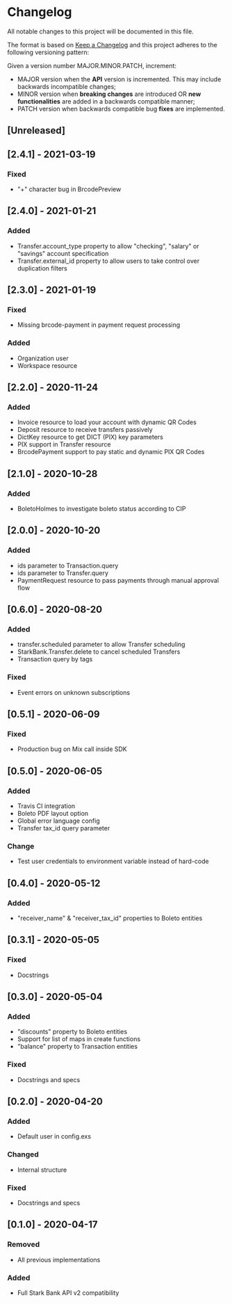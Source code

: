 # Changelog

All notable changes to this project will be documented in this file.

The format is based on [Keep a Changelog](https://keepachangelog.com/en/1.0.0/)
and this project adheres to the following versioning pattern:

Given a version number MAJOR.MINOR.PATCH, increment:

- MAJOR version when the **API** version is incremented. This may include backwards incompatible changes;
- MINOR version when **breaking changes** are introduced OR **new functionalities** are added in a backwards compatible manner;
- PATCH version when backwards compatible bug **fixes** are implemented.


## [Unreleased]

## [2.4.1] - 2021-03-19
### Fixed
- "+" character bug in BrcodePreview

## [2.4.0] - 2021-01-21
### Added
- Transfer.account_type property to allow "checking", "salary" or "savings" account specification
- Transfer.external_id property to allow users to take control over duplication filters

## [2.3.0] - 2021-01-19
### Fixed
- Missing brcode-payment in payment request processing
### Added
- Organization user
- Workspace resource

## [2.2.0] - 2020-11-24
### Added
- Invoice resource to load your account with dynamic QR Codes
- Deposit resource to receive transfers passively
- DictKey resource to get DICT (PIX) key parameters
- PIX support in Transfer resource
- BrcodePayment support to pay static and dynamic PIX QR Codes

## [2.1.0] - 2020-10-28
### Added
- BoletoHolmes to investigate boleto status according to CIP

## [2.0.0] - 2020-10-20
### Added
- ids parameter to Transaction.query
- ids parameter to Transfer.query
- PaymentRequest resource to pass payments through manual approval flow

## [0.6.0] - 2020-08-20
### Added
- transfer.scheduled parameter to allow Transfer scheduling
- StarkBank.Transfer.delete to cancel scheduled Transfers
- Transaction query by tags
### Fixed
- Event errors on unknown subscriptions

## [0.5.1] - 2020-06-09
### Fixed
- Production bug on Mix call inside SDK

## [0.5.0] - 2020-06-05
### Added
- Travis CI integration
- Boleto PDF layout option
- Global error language config
- Transfer tax_id query parameter
### Change
- Test user credentials to environment variable instead of hard-code

## [0.4.0] - 2020-05-12
### Added
- "receiver_name" & "receiver_tax_id" properties to Boleto entities

## [0.3.1] - 2020-05-05
### Fixed
- Docstrings

## [0.3.0] - 2020-05-04
### Added
- "discounts" property to Boleto entities
- Support for list of maps in create functions
- "balance" property to Transaction entities
### Fixed
- Docstrings and specs

## [0.2.0] - 2020-04-20
### Added
- Default user in config.exs
### Changed
- Internal structure
### Fixed
- Docstrings and specs

## [0.1.0] - 2020-04-17
### Removed
- All previous implementations
### Added
- Full Stark Bank API v2 compatibility
